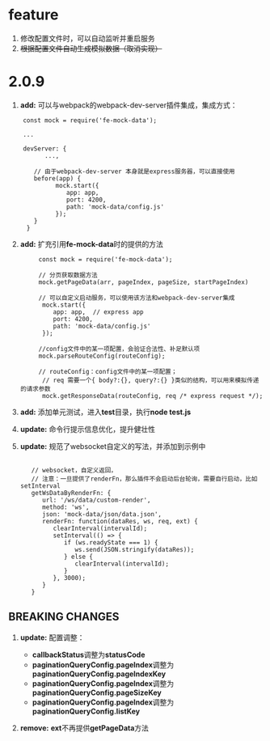 # feature

1. 修改配置文件时，可以自动监听并重启服务
2. <s>根据配置文件自动生成模拟数据（取消实现）</s>

# 2.0.9

1. **add:** 可以与webpack的webpack-dev-server插件集成，集成方式：

  ```
      const mock = require('fe-mock-data');

      ...

      devServer: {
            ...,

         // 由于webpack-dev-server 本身就是express服务器，可以直接使用
         before(app) {
               mock.start({
                  app: app,
                  port: 4200,
                  path: 'mock-data/config.js'
               });
         }
       }
  ```

2. **add:** 扩充引用**fe-mock-data**时的提供的方法

   ```
   		const mock = require('fe-mock-data');

   		// 分页获取数据方法
   		mock.getPageData(arr, pageIndex, pageSize, startPageIndex)

   		// 可以自定义启动服务，可以使用该方法和webpack-dev-server集成
         mock.start({
            app: app,  // express app
            port: 4200,
            path: 'mock-data/config.js'
         });

   		//config文件中的某一项配置，会验证合法性、补足默认项
   		mock.parseRouteConfig(routeConfig);

   		// routeConfig：config文件中的某一项配置；
         // req 需要一个{ body?:{}, query?:{} }类似的结构，可以用来模拟传递的请求参数
         mock.getResponseData(routeConfig, req /* express request */);

   ```

3. **add:** 添加单元测试，进入**test**目录，执行**node test.js**

4. **update:** 命令行提示信息优化，提升健壮性

4. **update:** 规范了websocket自定义的写法，并添加到示例中

   ```

      // websocket，自定义返回，
      // 注意：一旦提供了renderFn，那么插件不会启动后台轮询，需要自行启动，比如setInterval
      getWsDataByRenderFn: {
         url: '/ws/data/custom-render',
         method: 'ws',
         json: 'mock-data/json/data.json',
         renderFn: function(dataRes, ws, req, ext) {
            clearInterval(intervalId);
            setInterval(() => {
               if (ws.readyState === 1) {
                  ws.send(JSON.stringify(dataRes));
               } else {
                  clearInterval(intervalId);
               }
            }, 3000);
         }
      }
   ```

## BREAKING CHANGES

1. **update:** 配置调整：

   * **callbackStatus**调整为**statusCode**
   * **paginationQueryConfig.pageIndex**调整为**paginationQueryConfig.pageIndexKey**
   * **paginationQueryConfig.pageIndex**调整为**paginationQueryConfig.pageSizeKey**
   * **paginationQueryConfig.pageIndex**调整为**paginationQueryConfig.listKey**

2. **remove:** **ext**不再提供**getPageData**方法